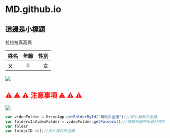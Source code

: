 # MD.github.io
##  這邊是小標題
拉拉拉真高興

|姓名|年齡|性別|
|:---|:---:|----:|
|叉|0|女|

![](https://i.imgur.com/rOHEVdV.jpg)

##  <font color="#f00"> ⚠ ⚠ ⚠ 注意事項  ⚠ ⚠ ⚠ </font> 

[![](http://img.youtube.com/vi/4VrBmipOGAo/0.jpg)](http://www.youtube.com/watch?v=4VrBmipOGAo "")

```javascript = 0
var videoFolder = DriveApp.getFolderById("資料夾金鑰");//影片資料夾金鑰
var foldersInVideoFolder = videoFolder.getFolders();//獲取目錄中所資料夾的集合
var folder;
var folderID =[];//影片資料夾金鑰
```